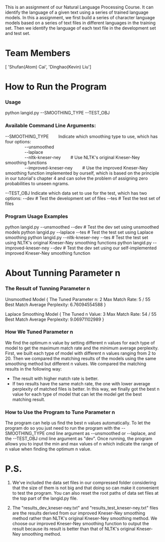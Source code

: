 This is an assignment of our Natural Language Processing Course.
It can identify the language of a given text using a series of trained language models.
In this a assignment, we first build a series of character language models based on a series of text files in different languages in the training set. Then we identify the language of each text file in the development set and test set.

# Team Members
[ 'Shufan(Atom) Cai', 'Dinghao(Kevin) Liu']

# How to Run the Program

### Usage

python langid.py --SMOOTHING_TYPE --TEST_OBJ

### Available Command Line Arguments:

--SMOOTHING_TYPE&nbsp;&nbsp;&nbsp;&nbsp;&nbsp;&nbsp;&nbsp;&nbsp;Indicate which smoothing type to use, which has four options:<br/>
&nbsp;&nbsp;&nbsp;&nbsp;&nbsp;&nbsp;&nbsp;&nbsp;&nbsp;&nbsp;&nbsp;&nbsp;&nbsp;&nbsp;&nbsp;&nbsp;--unsmoothed<br/>
&nbsp;&nbsp;&nbsp;&nbsp;&nbsp;&nbsp;&nbsp;&nbsp;&nbsp;&nbsp;&nbsp;&nbsp;&nbsp;&nbsp;&nbsp;&nbsp;--laplace<br/>
&nbsp;&nbsp;&nbsp;&nbsp;&nbsp;&nbsp;&nbsp;&nbsp;&nbsp;&nbsp;&nbsp;&nbsp;&nbsp;&nbsp;&nbsp;&nbsp;--nltk-kneser-ney&nbsp;&nbsp;&nbsp;&nbsp;&nbsp;&nbsp;&nbsp;&nbsp;# Use NLTK's original Kneser-Ney smoothing functions<br/>
&nbsp;&nbsp;&nbsp;&nbsp;&nbsp;&nbsp;&nbsp;&nbsp;&nbsp;&nbsp;&nbsp;&nbsp;&nbsp;&nbsp;&nbsp;&nbsp;--improved-kneser-ney&nbsp;&nbsp;&nbsp;&nbsp;&nbsp;&nbsp;&nbsp;&nbsp;# Use the improved Kneser-Ney smoothing function implemented by ourself, 
							which is based on the principle in our tutorial's chapter 4
							and can solve the problem of assigning zero probabilities to unseen ngrams.   

--TEST_OBJ		Indicate which data set to use for the test, which has two options:
			--dev	# Test the development set of files
			--tes	# Test the test set of files

### Program Usage Examples

python langid.py --unsmoothed --dev		# Test the dev set using unsmoothed models
python langid.py --laplace --tes		# Test the test set using Laplace smoothing
python langid.py --nltk-kneser-ney --tes	# Test the test set using NLTK's original Kneser-Ney smoothing functions
python langid.py --improved-kneser-ney --dev	# Test the dev set using our self-implemented improved Kneser-Ney smoothing function


# About Tunning Parameter n

### The Result of Tunning Parameter n

Unsmoothed Model
{
	The Tuned Parameter n: 2
	Max Match Rate: 5 / 55
	Best Match Average Perplexity: 6.76094554588
}

Laplace Smoothing Model
{
	The Tuned n Value: 3
	Max Match Rate: 54 / 55
	Best Match Average Perplexity: 9.06971102989
}

### How We Tuned Parameter n

We find the optimum n value by setting different n values for each type of model to get the maximum match rate and the minimum average perplexity.
First, we built each type of model with different n values ranging from 2 to 20. 
Then we compared the matching results of the models using the same smoothing method but different n values.
We compared the matching results in the following way:
 - The result with higher match rate is better.
 - If two results have the same match rate, the one with lower average perplexity of matched files is better.
In this way, we finally got the best n value for each type of model that can let the model get the best matching result.

### How to Use the Program to Tune Parameter n

The program can help us find the best n values automatically.
To let the program do so you just need to run the program with the --SMOOTHING_TYPE cmd line argument as --unsmoothed or --laplace, and the --TEST_OBJ cmd line argument as "dev".
Once running, the program allows you to input the min and max values of n which indicate the range of n value when finding the optimum n value.


# P.S.

1. We've included the data set files in our compressed folder considering that the size of them is not big and that doing so can make it convenient to test the program. You can also reset the root paths of data set files at the top part of the langid.py file.

2. The "results_dev_kneser-ney.txt" and "results_test_kneser-ney.txt" files are the results derived from our improved Kneser-Ney smoothing method rather than NLTK's original Kneser-Ney smoothing method. We choose our improved Kneser-Ney smoothing function to output the result because its result is better than that of NLTK's original Kneser-Ney smoothing method.
